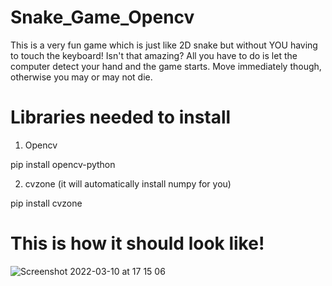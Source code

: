 # Snake_Game_Opencv

This is a very fun game which is just like 2D snake but without YOU having to touch the keyboard! Isn't that amazing? All you have to do is let the computer detect your hand and the game starts. Move immediately though, otherwise you may or may not die.

# Libraries needed to install

1. Opencv

pip install opencv-python

2. cvzone (it will automatically install numpy for you)

pip install cvzone

# This is how it should look like!

![Screenshot 2022-03-10 at 17 15 06](https://user-images.githubusercontent.com/79054391/157720661-ffb5fc14-9f06-4a9e-950f-b410a2f3e0a9.png)
